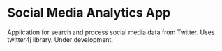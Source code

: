 # Social Media Analytics App
Application for search and process social media data from Twitter. Uses twitter4j library.
Under development.
